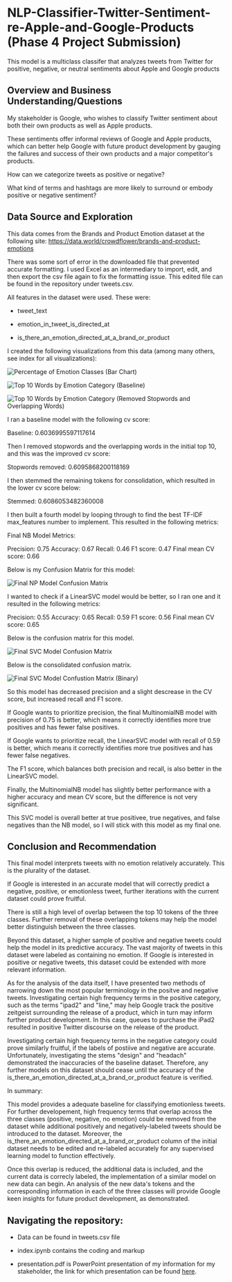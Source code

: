 # NLP-Classifier-Twitter-Sentiment-re-Apple-and-Google-Products (Phase 4 Project Submission)
This model is a multiclass classifer that analyzes tweets from Twitter for positive, negative, or neutral sentiments about Apple and Google products

## Overview and Business Understanding/Questions

My stakeholder is Google, who wishes to classify Twitter sentiment about both their own products as well as Apple products.

These sentiments offer informal reviews of Google and Apple products, which can better help Google with future product development by gauging the failures and success of their own products and a major competitor's products.

How can we categorize tweets as positive or negative?

What kind of terms and hashtags are more likely to surround or embody positive or negative sentiment?

## Data Source and Exploration

This data comes from the Brands and Product Emotion dataset at the following site: https://data.world/crowdflower/brands-and-product-emotions

There was some sort of error in the downloaded file that prevented accurate formatting. I used Excel as an intermediary to import, edit, and then export the csv file again to fix the formatting issue.  This edited file can be found in the repository under tweets.csv.

All features in the dataset were used. These were:

* tweet_text

* emotion_in_tweet_is_directed_at

* is_there_an_emotion_directed_at_a_brand_or_product


I created the following visualizations from this data (among many others, see index for all visualizations):

![Percentage of Emotion Classes (Bar Chart)](https://github.com/clarkkon/NLP-Classifier-Twitter-Sentiment-re-Apple-and-Google-Products/assets/98120389/a662063c-85f8-4d15-9726-f964f515abaa)

![Top 10 Words by Emotion Category (Baseline)](https://github.com/clarkkon/NLP-Classifier-Twitter-Sentiment-re-Apple-and-Google-Products/assets/98120389/fec1e499-91b0-467d-b848-833921290feb)

![Top 10 Words by Emotion Category (Removed Stopwords and Overlapping Words)](https://github.com/clarkkon/NLP-Classifier-Twitter-Sentiment-re-Apple-and-Google-Products/assets/98120389/8e3590df-00af-456a-b969-620c9048a652)


I ran a baseline model with the following cv score:

Baseline:          0.6036995597117614

Then I removed stopwords and the overlapping words in the initial top 10, and this was the improved cv score:

Stopwords removed: 0.6095868200118169

I then stemmed the remaining tokens for consolidation, which resulted in the lower cv score below:

Stemmed:           0.6086053482360008

I then built a fourth model by looping through to find the best TF-IDF max_features number to implement. This resulted in the following metrics:

Final NB Model Metrics:

Precision: 0.75
Accuracy: 0.67
Recall: 0.46
F1 score: 0.47
Final mean CV score: 0.66

Below is my Confusion Matrix for this model:

![Final NP Model Confusion Matrix](https://github.com/clarkkon/NLP-Classifier-Twitter-Sentiment-re-Apple-and-Google-Products/assets/98120389/99ce159b-aed5-4165-a02a-800856bfc588)

I wanted to check if a LinearSVC model would be better, so I ran one and it resulted in the following metrics:

Precision: 0.55
Accuracy: 0.65
Recall: 0.59
F1 score: 0.56
Final mean CV score: 0.65

Below is the confusion matrix for this model.

![Final SVC Model Confusion Matrix](https://github.com/clarkkon/NLP-Classifier-Twitter-Sentiment-re-Apple-and-Google-Products/assets/98120389/c07697b6-46f8-4a4e-a284-682ed87b2fcc)

Below is the consolidated confusion matrix.

![Final SVC Model Confustion Matrix (Binary)](https://github.com/clarkkon/NLP-Classifier-Twitter-Sentiment-re-Apple-and-Google-Products/assets/98120389/cdcd1e74-0f86-4a9e-8bcf-73ac10e46bad)


So this model has decreased precision and a slight descrease in the CV score, but increased recall and F1 score.

If Google wants to prioritize precision, the final MultinomialNB model with precision of 0.75 is better, which means it correctly identifies more true positives and has fewer false positives.

If Google wants to prioritize recall, the LinearSVC model with recall of 0.59 is better, which means it correctly identifies more true positives and has fewer false negatives.

The F1 score, which balances both precision and recall, is also better in the LinearSVC model.

Finally, the MultinomialNB model has slightly better performance with a higher accuracy and mean CV score, but the difference is not very significant.

This SVC model is overall better at true positivee, true negatives, and false negatives than the NB model, so I will stick with this model as my final one.

## Conclusion and Recommendation

This final model interprets tweets with no emotion relatively accurately. This is the plurality of the dataset.

If Google is interested in an accurate model that will correctly predict a negative, positive, or emotionless tweet, further iterations with the current dataset could prove fruitful.

There is still a high level of overlap between the top 10 tokens of the three classes. Further removal of these overlapping tokens may help the model better distinguish between the three classes.

Beyond this dataset, a higher sample of positive and negative tweets could help the model in its predictive accuracy. The vast majority of tweets in this dataset were labeled as containing no emotion. If Google is interested in positive or negative tweets, this dataset could be extended with more relevant information.

As for the analysis of the data itself, I have presented two methods of narrowing down the most popular terminology in the positve and negative tweets. Investigating certain high frequency terms in the positive category, such as the terms "ipad2" and "line," may help Google track the positive zeitgeist surrounding the release of a product, which in turn may inform further product development. In this case, queues to purchase the iPad2 resulted in positive Twitter discourse on the release of the product.

Investigating certain high frequency terms in the negative category could prove similarly fruitful, if the labels of postiive and negative are accurate. Unfortunately, investigating the stems "design" and "headach" demonstrated the inaccuracies of the baseline dataset. Therefore, any further models on this dataset should cease until the accuracy of the is_there_an_emotion_directed_at_a_brand_or_product feature is verified.

In summary:

This model provides a adequate baseline for classifying emotionless tweets. For further developement, high frequency terms that overlap across the three classes (positive, negative, no emotion) could be removed from the dataset while additional positively and negatively-labeled tweets should be introduced to the dataset. Moreover, the is_there_an_emotion_directed_at_a_brand_or_product column of the initial dataset needs to be edited and re-labeled accurately for any supervised learning model to function effectively.

Once this overlap is reduced, the additional data is included, and the current data is correcly labeled, the implementation of a similar model on new data can begin. An analysis of the new data's tokens and the corresponding information in each of the three classes will provide Google keen insights for future product development, as demonstrated.


## Navigating the repository:

* Data can be found in tweets.csv file

* index.ipynb contains the coding and markup

* presentation.pdf is PowerPoint presentation of my information for my stakeholder, the link for which presentation can be found [here](https://docs.google.com/presentation/d/15KsIdJu3rUmOUEKDzB5KJ9al8OXQuNwXh6s1NRW_AaA/edit?usp=sharing).
